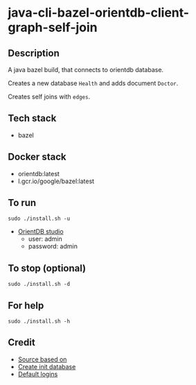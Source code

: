 # java-cli-bazel-orientdb-client-graph-self-join

## Description
A java bazel build, that connects to orientdb database.

Creates a new database `Health` and adds document `Doctor`.

Creates self joins with `edges`.

## Tech stack
- bazel

## Docker stack
- orientdb:latest
- l.gcr.io/google/bazel:latest

## To run
`sudo ./install.sh -u`
- [OrientDB studio](http://localhost:2480/studio/index.html)
  - user: admin
  - password: admin

## To stop (optional)
`sudo ./install.sh -d`

## For help
`sudo ./install.sh -h`

## Credit
- [Source based on](https://gist.github.com/Jaquitori/b9158b0979a8f815c5270cff0e785b00)
- [Create init database](https://orientdb.com/docs/last/java/Document-API-Database.html)
- [Default logins](https://orientdb.com/docs/last/java/Document-API-Database.html)

